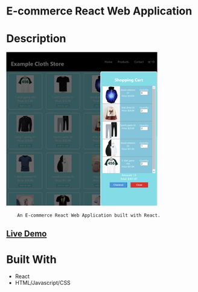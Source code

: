 # E-commerce React Web Application

# Description

[<img alt="" width="400px" src="public/ecommerce.png" />](https://samgliu.github.io/Shopping-Cart/)

        An E-commerce React Web Application built with React.

[<h2>Live Demo</h2>](https://samgliu.github.io/Shopping-Cart/)

# Built With

-   React
-   HTML/Javascript/CSS
